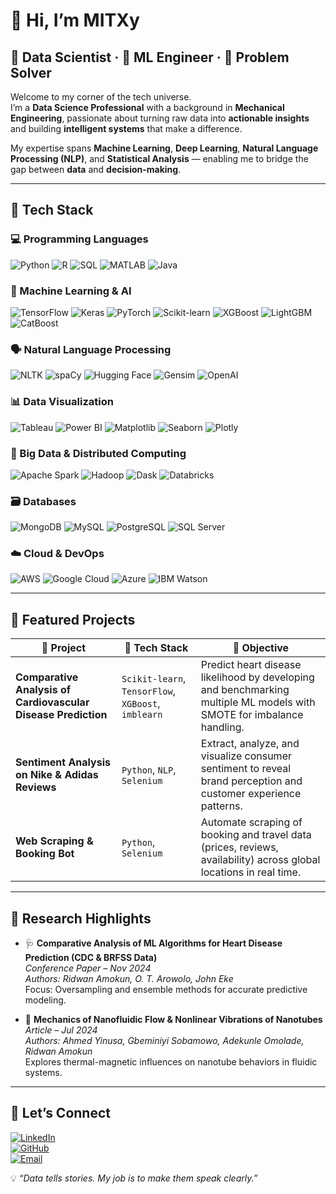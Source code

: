 # 👋 Hi, I’m **MITXy**  
## 🧠 Data Scientist · 🤖 ML Engineer · 🚀 Problem Solver

Welcome to my corner of the tech universe.  
I’m a **Data Science Professional** with a background in **Mechanical Engineering**, passionate about turning raw data into **actionable insights** and building **intelligent systems** that make a difference.

My expertise spans **Machine Learning**, **Deep Learning**, **Natural Language Processing (NLP)**, and **Statistical Analysis** — enabling me to bridge the gap between **data** and **decision-making**.

---

## 🧰 Tech Stack

### 💻 Programming Languages
![Python](https://img.shields.io/badge/-Python-3776AB?logo=python&logoColor=white)
![R](https://img.shields.io/badge/-R-276DC3?logo=r&logoColor=white)
![SQL](https://img.shields.io/badge/-SQL-CC2927?logo=microsoftsqlserver&logoColor=white)
![MATLAB](https://img.shields.io/badge/-MATLAB-FF7600?logo=mathworks&logoColor=white)
![Java](https://img.shields.io/badge/-Java-007396?logo=java&logoColor=white)

### 🤖 Machine Learning & AI
![TensorFlow](https://img.shields.io/badge/-TensorFlow-FF6F00?logo=tensorflow&logoColor=white)
![Keras](https://img.shields.io/badge/-Keras-D00000?logo=keras&logoColor=white)
![PyTorch](https://img.shields.io/badge/-PyTorch-EE4C2C?logo=pytorch&logoColor=white)
![Scikit-learn](https://img.shields.io/badge/-Scikit--Learn-F7931E?logo=scikitlearn&logoColor=white)
![XGBoost](https://img.shields.io/badge/-XGBoost-AA2D22?logo=xgboost&logoColor=white)
![LightGBM](https://img.shields.io/badge/-LightGBM-02569B?logo=lightgbm&logoColor=white)
![CatBoost](https://img.shields.io/badge/-CatBoost-FF7F0E?logo=catboost&logoColor=white)

### 🗣️ Natural Language Processing
![NLTK](https://img.shields.io/badge/-NLTK-1B998B?logo=nltk&logoColor=white)
![spaCy](https://img.shields.io/badge/-spaCy-4B8BBE?logo=spacy&logoColor=white)
![Hugging Face](https://img.shields.io/badge/-Hugging%20Face-FFCC33?logo=huggingface&logoColor=black)
![Gensim](https://img.shields.io/badge/-Gensim-5C9CCC?logo=gensim&logoColor=white)
![OpenAI](https://img.shields.io/badge/-OpenAI-412991?logo=openai&logoColor=white)

### 📊 Data Visualization
![Tableau](https://img.shields.io/badge/-Tableau-E97627?logo=tableau&logoColor=white)
![Power BI](https://img.shields.io/badge/-Power%20BI-F2C811?logo=powerbi&logoColor=black)
![Matplotlib](https://img.shields.io/badge/-Matplotlib-2C77BF?logo=matplotlib&logoColor=white)
![Seaborn](https://img.shields.io/badge/-Seaborn-4B8BBE?logo=python&logoColor=white)
![Plotly](https://img.shields.io/badge/-Plotly-3F4A8A?logo=plotly&logoColor=white)

### 🧮 Big Data & Distributed Computing
![Apache Spark](https://img.shields.io/badge/-Apache%20Spark-E25A1C?logo=apachespark&logoColor=white)
![Hadoop](https://img.shields.io/badge/-Hadoop-66CCFF?logo=apachehadoop&logoColor=white)
![Dask](https://img.shields.io/badge/-Dask-9B59B6?logo=dask&logoColor=white)
![Databricks](https://img.shields.io/badge/-Databricks-FF3621?logo=databricks&logoColor=white)

### 🗃️ Databases
![MongoDB](https://img.shields.io/badge/-MongoDB-47A248?logo=mongodb&logoColor=white)
![MySQL](https://img.shields.io/badge/-MySQL-4479A1?logo=mysql&logoColor=white)
![PostgreSQL](https://img.shields.io/badge/-PostgreSQL-336791?logo=postgresql&logoColor=white)
![SQL Server](https://img.shields.io/badge/-SQL%20Server-CC2927?logo=microsoftsqlserver&logoColor=white)

### ☁️ Cloud & DevOps
![AWS](https://img.shields.io/badge/-AWS-232F3E?logo=amazonaws&logoColor=white)
![Google Cloud](https://img.shields.io/badge/-Google%20Cloud-4285F4?logo=googlecloud&logoColor=white)
![Azure](https://img.shields.io/badge/-Azure-0078D4?logo=microsoftazure&logoColor=white)
![IBM Watson](https://img.shields.io/badge/-IBM%20Watson-0052CC?logo=ibmwatson&logoColor=white)

---

## 🚀 Featured Projects

| 🧾 Project | 🧠 Tech Stack | 🎯 Objective |
|-----------|--------------|-------------|
| **Comparative Analysis of Cardiovascular Disease Prediction** | `Scikit-learn`, `TensorFlow`, `XGBoost`, `imblearn` | Predict heart disease likelihood by developing and benchmarking multiple ML models with SMOTE for imbalance handling. |
| **Sentiment Analysis on Nike & Adidas Reviews** | `Python`, `NLP`, `Selenium` | Extract, analyze, and visualize consumer sentiment to reveal brand perception and customer experience patterns. |
| **Web Scraping & Booking Bot** | `Python`, `Selenium` | Automate scraping of booking and travel data (prices, reviews, availability) across global locations in real time. |

---

## 🧪 Research Highlights

- 🩺 **Comparative Analysis of ML Algorithms for Heart Disease Prediction (CDC & BRFSS Data)**  
  *Conference Paper – Nov 2024*  
  *Authors: Ridwan Amokun, O. T. Arowolo, John Eke*  
  Focus: Oversampling and ensemble methods for accurate predictive modeling.

- 🧬 **Mechanics of Nanofluidic Flow & Nonlinear Vibrations of Nanotubes**  
  *Article – Jul 2024*  
  *Authors: Ahmed Yinusa, Gbeminiyi Sobamowo, Adekunle Omolade, Ridwan Amokun*  
  Explores thermal-magnetic influences on nanotube behaviors in fluidic systems.

---

## 🤝 Let’s Connect

[![LinkedIn](https://img.shields.io/badge/-LinkedIn-0A66C2?logo=linkedin&logoColor=white)](https://www.linkedin.com/)  
[![GitHub](https://img.shields.io/badge/-GitHub-181717?logo=github&logoColor=white)](https://github.com/)  
[![Email](https://img.shields.io/badge/-Email-D14836?logo=gmail&logoColor=white)](mailto:your.email@example.com)

💡 *“Data tells stories. My job is to make them speak clearly.”*

